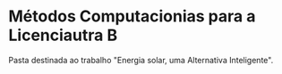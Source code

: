 # Métodos Computacionias para a Licenciautra B
Pasta destinada ao trabalho "Energia solar, uma Alternativa Inteligente".
